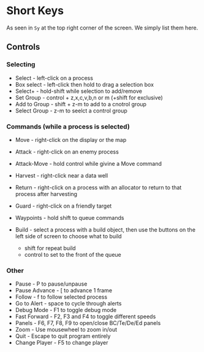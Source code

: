 # Short Keys

As seen in `Sy` at the top right corner of the screen. We simply list them here.

## Controls

### Selecting

* Select - left-click on a process
* Box select - left-click then hold to drag a selection box
* Select+ - hold-shift while selection to add/remove
* Set Group - control + z,x,c,v,b,n or m (+shift for exclusive)
* Add to Group - shift + z-m to add to a cnotrol group
* Select Group - z-m to seelct a control group

### Commands (while a process is selected)

* Move - right-click on the display or the map
* Attack - right-click on an enemy process
* Attack-Move - hold control while givine a Move command
* Harvest - right-click near a data well
* Return - right-click on a process with an allocator to return to that process after harvesting
* Guard - right-click on a friendly target
* Waypoints - hold shift to queue commands
* Build - select a process with a build object, then use the buttons on the left side of screen to choose what to build

	* shift for repeat build
	* control to set to the front of the queue

### Other

* Pause - P to pause/unpause
* Pause Advance - [ to advance 1 frame
* Follow - f to follow selected process
* Go to Alert - space to cycle through <under attack> alerts
* Debug Mode - F1 to toggle debug mode
* Fast Forward - F2, F3 and F4 to toggle different speeds
* Panels - F6, F7, F8, F9 to open/close BC/Te/De/Ed panels
* Zoom - Use mousewheel to zoom in/out
* Quit - Escape to quit program entirely
* Change Player - F5 to change player <custom game only>
